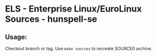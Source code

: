# ELS - Enterprise Linux/EuroLinux Sources - hunspell-se
 
## Usage:
  Checkout branch or tag. Use `make sources` to recreate  SOURCE0 archive.
